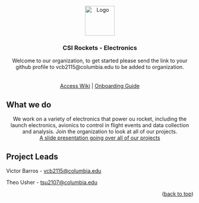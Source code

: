 <div id="top"></div>


<!-- PROJECT LOGO -->
<br />
<div align="center">
  <a href="https://github.com/CSI-Rockets-Eletronics/GroundStationServer">
    <img src="https://avatars.githubusercontent.com/u/91352917?s=400&u=3c77960d62926a34507d7c9d3185588a27539205&v=4" alt="Logo" width="80" height="80">
  </a>

<h3 align="center">CSI Rockets - Electronics</h3>

  <p align="center">
    Welcome to our organization, to get started please send the link to your github profile to vcb2115@columbia.edu to be added to organization.
    <br />
    <br />
    <br />
    <a href="https://csiwiki.me.columbia.edu/">Access Wiki</a>
      | 
    <a href="https://csiwiki.me.columbia.edu/en/Missions/Rockets/Electronics/Onboarding">Onboarding Guide</a>
  </p>
</div>

## What we do

  <p align="center">
    We work on a variety of electronics that power ou rocket, including the launch electronics, avionics to control in flight events and data collection and analysis. Join the organization to look at all of our projects.
    <br />
  <a href="https://docs.google.com/presentation/d/1wcgF8whBDxnMSeLCIp9_cFFjBqyf3P2sEwx-XD8SNAw/edit?usp=sharing"> A slide presentation going over all of our projects</a>
  </p>

<!-- CONTACT -->

## Project Leads

Victor Barros - vcb2115@columbia.edu

Theo Usher - tsu2107@columbia.edu

<p align="right">(<a href="#top">back to top</a>)</p>

